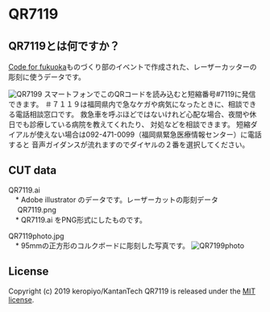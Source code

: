 # QR7119

## QR7119とは何ですか？
[Code for fukuoka](https://www.facebook.com/code4fukuoka/)ものづくり部のイベントで作成された、レーザーカッターの彫刻に使うデータです。

![QR7199](https://user-images.githubusercontent.com/3609473/68545829-2c75dc00-0414-11ea-8039-518227c0c7a5.png)
スマートフォンでこのQRコードを読み込むと短縮番号#7119に発信できます。
＃７１１９は福岡県内で急なケガや病気になったときに、相談できる電話相談窓口です。
救急車を呼ぶほどではないけれど心配な場合、夜間や休日でも診療している病院を教えてくれたり、
対処などを相談できます。
短縮ダイアルが使えない場合は092-471-0099（福岡県緊急医療情報センター）に電話すると
音声ガイダンスが流れますのでダイヤルの２番を選択してください。

## CUT data
QR7119.ai   
　* Adobe illustrator のデータです。レーザーカットの彫刻データ
     　
QR7119.png  
　* QR7119.ai をPNG形式にしたものです。
     
QR7119photo.jpg   
　* 95mmの正方形のコルクボードに彫刻した写真です。
 ![QR7199photo](https://user-images.githubusercontent.com/3609473/68545782-9cd02d80-0413-11ea-9b6e-05dc9c56c4ab.jpg)

## License
Copyright (c) 2019 keropiyo/KantanTech
QR7119 is released under the [MIT license](https://opensource.org/licenses/mit-license.php).


